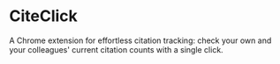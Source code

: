 # CiteClick
A Chrome extension for effortless citation tracking: check your own and your colleagues' current citation counts with a single click.
